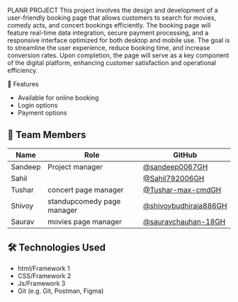 PLANR PROJECT
This project involves the design and development of a user-friendly booking page that allows customers to search for movies,
comedy acts, and concert bookings efficiently. The booking page will feature real-time data integration, secure payment processing, 
and a responsive interface optimized for both desktop and mobile use. The goal is to streamline the user experience, reduce booking time, and increase conversion rates. 
Upon completion, the page will serve as a key component of the digital platform, enhancing customer satisfaction and operational efficiency.


🚀 Features
- Available for online booking
- Login options
- Payment options

## 👥 Team Members
| Name | Role | GitHub |
|------|------|--------|
| Sandeep | Project manager | [@sandeep0067GH](https://github.com/sandeep0067) |
| Sahil |  | [@Sahil792006GH](https://github.com/Sahil792006) |
| Tushar | concert page manager | [@Tushar-max-cmdGH](https://github.com/Tushar-max-cmd) |
| Shivoy | standupcomedy page manager | [@shivoybudhiraja886GH](https://github.com/shivoybudhiraja886) |
| Saurav | movies page manager | [@sauravchauhan-18GH](https://github.com/sauravchauhan-18) |

## 🛠️ Technologies Used

- html/Framework 1
- CSS/Framework 2
- Js/Framework 3
- Git (e.g. Git, Postman, Figma)

  
